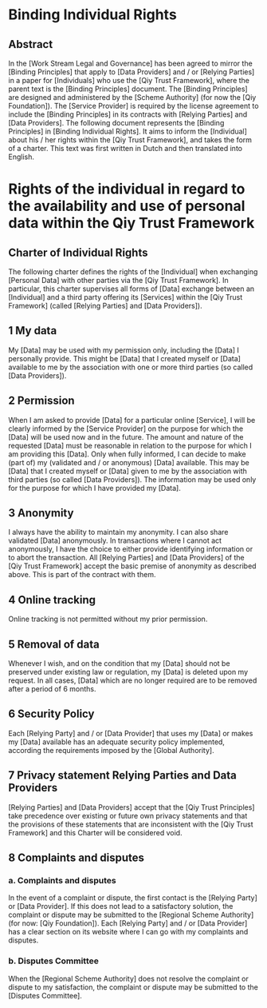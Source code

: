 # Binding Individual Rights

## Abstract

In the [Work Stream Legal and Governance] has been agreed to mirror the [Binding Principles] that apply to [Data Providers] and / or [Relying Parties] in a paper for [Individuals] who use the [Qiy Trust Framework], where the parent text is the [Binding Principles] document.
The [Binding Principles] are designed and administered by the [Scheme Authority] (for now the [Qiy Foundation]). The [Service Provider] is required by the license agreement to include the [Binding Principles] in its contracts with [Relying Parties] and [Data Providers]. The following document represents the [Binding Principles] in [Binding Individual Rights]. It aims to inform the [Individual] about his / her rights within the [Qiy Trust Framework], and takes the form of a charter.
This text was first written in Dutch and then translated into English.


# Rights of the individual  in regard to the availability and use of personal data within the Qiy Trust Framework

## Charter of Individual Rights

The following charter defines the rights of the [Individual] when exchanging [Personal Data] with other parties via the [Qiy Trust Framework]. In particular, this charter supervises all forms of [Data] exchange between an [Individual] and a third party offering its [Services] within the [Qiy Trust Framework] (called [Relying Parties] and [Data Providers]).

## 1 My data
My [Data] may be used with my permission only, including the [Data] I personally provide. This might be [Data] that I created myself or [Data] available to me by the association with one or more third parties (so called [Data Providers]).

## 2 Permission
When I am asked to provide [Data] for a particular online [Service], I will be clearly informed by the [Service Provider] on the purpose for which the [Data] will be used now and in the future. The amount and nature of the requested [Data] must be reasonable in relation to the purpose for which I am providing this [Data]. Only when fully informed, I can decide to make (part of) my (validated and / or anonymous) [Data] available. This may be [Data] that I created myself or [Data] given to me by the association with third parties (so called [Data Providers]). The information may be used only for the purpose for which I have provided my [Data].

## 3 Anonymity

I always have the ability to maintain my anonymity. I can also share validated [Data] anonymously. In transactions where I cannot act anonymously, I have the choice to either provide identifying information or to abort the transaction. All [Relying Parties] and [Data Providers] of the [Qiy Trust Framework] accept the basic premise of anonymity as described above. This is part of the contract with them.

## 4 Online tracking

Online tracking is not permitted without my prior permission. 

## 5 Removal of data

Whenever I wish, and on the condition that my [Data] should not be preserved under existing law or regulation, my [Data] is deleted upon my request. In all cases, [Data] which are no longer required are to be removed after a period of 6 months.

## 6 Security Policy

Each [Relying Party] and / or [Data Provider] that uses my [Data] or makes my [Data] available has an adequate security policy implemented, according the requirements imposed by the [Global Authority].

## 7 Privacy statement Relying Parties and Data Providers

[Relying Parties] and [Data Providers] accept that the [Qiy Trust Principles] take precedence over existing or future own privacy statements and that the provisions of these statements that are inconsistent with the [Qiy Trust Framework] and this Charter will be considered void.

## 8 Complaints and disputes

### a. Complaints and disputes

In the event of a complaint or dispute, the first contact is the [Relying Party] or [Data Provider]. If this does not lead to a satisfactory solution, the complaint or dispute may be submitted to the [Regional Scheme Authority] (for now: [Qiy Foundation]). Each [Relying Party] and / or [Data Provider] has a clear section on its website where I can go with my complaints and disputes. 

### b. Disputes Committee

When the [Regional Scheme Authority] does not resolve the complaint or dispute to my satisfaction, the complaint or dispute may be submitted to the [Disputes Committee].

